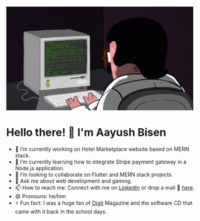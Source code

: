 ![Programmer at work](./tenor.gif)

# Hello there! 👋 I'm Aayush Bisen

- 🔭 I’m currently working on Hotel Marketplace website based on MERN stack.
- 🌱 I’m currently learning how to integrate Stripe payment gateway in a Node.js application.
- 👯 I’m looking to collaborate on Flutter and MERN stack projects.
- 💬 Ask me about web development and gaming.
- 📫 How to reach me: Connect with me on [LinkedIn](https://www.linkedin.com/in/aayushbisen/) or drop a mail 📩 [here](mailto:aayushbisen@outlook.com).
- 😄 Pronouns: he/him
- ⚡ Fun fact: I was a huge fan of [Digit](https://www.digit.in/) Magazine and the software CD that came with it back in the school days.